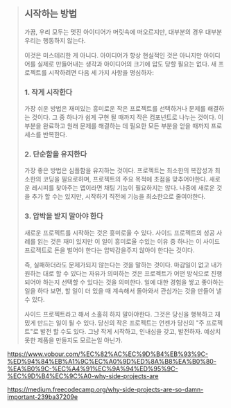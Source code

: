 



>## 시작하는 방법
>
>가끔, 우리 모두는 멋진 아이디어가 머릿속에 떠오르지만, 대부분의 경우 대부분 우리는 행동하지 않는다.
>
>이것은 미스테리한 게 아니다. 아이디어가 항상 현실적인 것은 아니지만 아이디어를 실제로 만들어내는 생각과 아이디어의 크기에 압도 당할 필요는 없다. 새 프로젝트를 시작하려면 다음 세 가지 사항을 명심하자:
>
>### 1. 작게 시작한다
>
>가장 쉬운 방법은 재미있는 흥미로운 작은 프로젝트를 선택하거나 문제를 해결하는 것이다. 그 중 하나가 쉽게 구현 될 때까지 작은 컴포넌트로 나누는 것이다. 이 부분을 완료하고 원래 문제를 해결하는 데 필요한 모든 부분을 얻을 때까지 프로세스를 반복한다.
>
>### 2. 단순함을 유지한다
>
>가장 좋은 방법은 심플함을 유지하는 것이다. 프로젝트는 최소한의 복잡성과 최소한의 코딩을 필요로하며, 프로젝트의 주요 목적에 초점을 맞추어야한다. 새로운 레시피를 찾아주는 앱이라면 채팅 기능이 필요하지는 않다. 나중에 새로운 것을 추가 할 수는 있지만, 시작하기 직전에 기능을 최소한으로 줄여야한다.
>
>### 3. 압박을 받지 말아야 한다
>
>새로운 프로젝트를 시작하는 것은 흥미로울 수 있다. 사이드 프로젝트의 성공 사례를 읽는 것은 재미 있지만 이 일이 흥미로울 수있는 이유 중 하나는 이 사이드 프로젝트로 돈을 벌어야 한다는 압박감을주지 않아야 한다는 것이다.
>
>즉, 실패하더라도 문제가되지 않는다는 것을 말하는 것이다. 마감일이 없고 내가 원하는 대로 할 수 있다는 자유가 의미하는 것은 프로젝트가 어떤 방식으로 진행되어야 하는지 선택할 수 있다는 것을 의미한다. 일에 대한 경험을 쌓고 좋아하는 일을 하다 보면, 할 일이 더 있을 때 계속해서 돌아와서 관심가는 것을 만들어 낼 수 있다. 
>
>사이드 프로젝트라고 해서 소홀히 하지 말아야한다. 그것은 당신을 행복하고 재밌게 만드는 일이 될 수 있다. 당신의 작은 프로젝트는 언젠가 당신의 "주 프로젝트"로 발전 할 수도 있다. 그냥 작게 시작하고, 인내심을 갖고, 발전하자. 예상치 못한 제품을 만들지도 모르는일 아닌가.



https://www.vobour.com/%EC%82%AC%EC%9D%B4%EB%93%9C-%ED%94%84%EB%A1%9C%EC%A0%9D%ED%8A%B8%EA%B0%80-%EA%B0%9C-%EC%A4%91%EC%9A%94%ED%95%9C-%EC%9D%B4%EC%9C%A0-why-side-projects-are



https://medium.freecodecamp.org/why-side-projects-are-so-damn-important-239ba37209e





